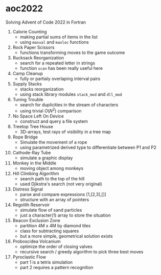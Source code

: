 # aoc2022
Solving Advent of Code 2022 in Fortran

01. Calorie Counting
    - making partial sums of items in the list
    - using `maxval` and `maxloc` functions 
02. Rock Paper Scissors
    - functions transforming moves to the game outcome
03. Rucksack Reorganization
    - search for a repeated letter in strings
    - function `scan` has been really useful here
04. Camp Cleanup
    - fully or partialy overlaping interval pairs 
05. Supply Stacks
    - stacks reorganization
    - using stack library modules `stack_mod` and `dll_mod`
06. Tuning Trouble
    - search for duplicities in the stream of characters
    - using trivial $O(N^2)$ comparison
07. No Space Left On Device
    - construct and query a file system
08. Treetop Tree House
    - 3D-arrays, test rays of visibility in a tree map
09. Rope Bridge
    - Simulate the movement of a rope
    - using parametrized derived type to differentiate between P1 and P2
10. Cathode-Ray Tube
    - simulate a graphic display
11. Monkey in the Middle
    - moving object among monkeys
12. Hill Climbing Algorithm
    - search path to the top of the hill
    - used Djikstra's search (not very original)
13. Distress Signal
    - parse and compare expressions [1,[2,3],[]]
    - structure with an array of pointers
14. Regolith Reservoir
    - simulate flow of sand particles
    - just a character(1) array to store the situation
15. Beacon Exclusion Zone
    - partition 4M x 4M by diamond tiles
    - class for subtracting squares
    - but a more simple, geometrical solution exists
16. Proboscidea Volcanium
    - optimize the order of closing valves
    - recursive search / greedy algorithm to pick three best moves
17. Pyroclastic Flow
    - part 1 is a tetris simulation
    - part 2 requires a pattern recognition
